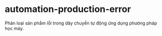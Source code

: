 # automation-production-error
Phân loại sản phẩm lỗi trong dây chuyền tự động ứng dụng phương pháp học máy.
